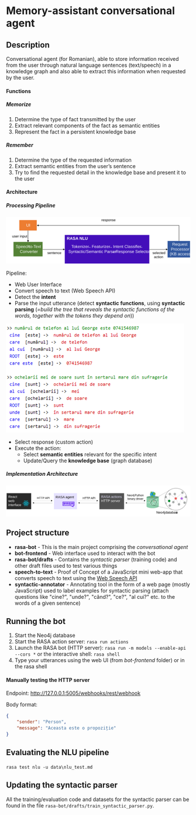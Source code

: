 # Memory-assistant conversational agent

## Description

Conversational agent (for Romanian), able to store information received from the user through natural language
sentences (text/speech) in a knowledge graph and also able to extract this information when requested by the user.

#### Functions

##### Memorize
1. Determine the type of fact transmitted by the user
2. Extract relevant components of the fact as semantic entities
3. Represent the fact in a persistent knowledge base

##### Remember
1. Determine the type of the requested information
2. Extract semantic entities from the user’s sentence
3. Try to find the requested detail in the knowledge base and present it to the user

#### Architecture

##### Processing Pipeline

![Processing Pipeline](rasa-bot/results/pipeline.svg "Processing Pipeline")

Pipeline:
- Web User Interface
- Convert speech to text (Web Speech API)
- Detect the **intent**
- Parse the input utterance (detect **syntactic functions**, using **syntactic parsing** 
(*=build the tree that reveals the syntactic functions of the words, together with the tokens they depend on*))

![Syntactic parsing](rasa-bot/results/syntactic_parsing.png "Syntactic parsing example")

- Select response (custom action)
- Execute the action:
  - Select **semantic entities** relevant for the specific intent
  - Update/Query the **knowledge base** (graph database)

##### Implementation Architecture

![Software Architecture](rasa-bot/results/sw_arch.svg "Software Architecture")

## Project structure

* **rasa-bot** - This is the main project comprising the _conversational agent_
* **bot-frontend** - Web interface used to interact with the bot 
* **rasa-bot/drafts** - Contains the _syntactic parser_ (training code) and other draft files used to test various things
* **speech-to-text** - Proof of Concept of a JavaScript mini web-app that converts speech to text using the 
[Web Speech API](https://developer.mozilla.org/en-US/docs/Web/API/Web_Speech_API)
* **syntactic-annotator** - Annotating tool in the form of a web page (mostly JavaScript) used to label examples for syntactic parsing 
(attach questions like "cine?", "unde?", "când?", "ce?", "al cui?" etc. to the words of a given sentence)

## Running the bot

1. Start the Neo4j database
2. Start the RASA action server: ``rasa run actions``
3. Launch the RASA bot (HTTP server): ``rasa run -m models --enable-api --cors *`` or the interactive shell: ``rasa shell``
4. Type your utterances using the web UI (from _bot-frontend_ folder) or in the rasa shell

 
#### Manually testing the HTTP server

Endpoint: http://127.0.0.1:5005/webhooks/rest/webhook

Body format:
```json
{
    "sender": "Person",
    "message": "Aceasta este o propoziție"
}
```

## Evaluating the NLU pipeline

`rasa test nlu -u data\nlu_test.md`

## Updating the syntactic parser

All the training/evaluation code and datasets for the syntactic parser can be found in the file 
`rasa-bot/drafts/train_syntactic_parser.py`.